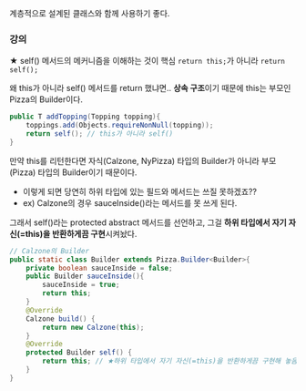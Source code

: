 계층적으로 설계된 클래스와 함께 사용하기 좋다.

### 강의 
★ self() 메서드의 메커니즘을 이해하는 것이 핵심
`return this;`가 아니라 `return self();`

왜 this가 아니라 self() 메서드를 return 했냐면.. 
**상속 구조**이기 때문에 this는 부모인 Pizza의 Builder이다.
```java
public T addTopping(Topping topping){
    toppings.add(Objects.requireNonNull(topping));
    return self(); // this가 아니라 self()
}
```

만약 this를 리턴한다면 자식(Calzone, NyPizza) 타입의 Builder가 아니라 부모(Pizza) 타입의 Builder이기 때문이다.
- 이렇게 되면 당연히 하위 타입에 있는 필드와 메서드는 쓰질 못하겠죠??
- ex) Calzone의 경우 sauceInside()라는 메서드를 못 쓰게 된다.

그래서 self()라는 protected abstract 메서드를 선언하고, 그걸 **하위 타입에서 자기 자신(=this)을 반환하게끔 구현**시켜놨다.
```java
// Calzone의 Builder
public static class Builder extends Pizza.Builder<Builder>{ 
    private boolean sauceInside = false; 
    public Builder sauceInside(){
        sauceInside = true;
        return this;
    }
    @Override
    Calzone build() {
        return new Calzone(this);
    }
    @Override
    protected Builder self() { 
        return this; // ★하위 타입에서 자기 자신(=this)을 반환하게끔 구현해 놓음.
    }
}
```
